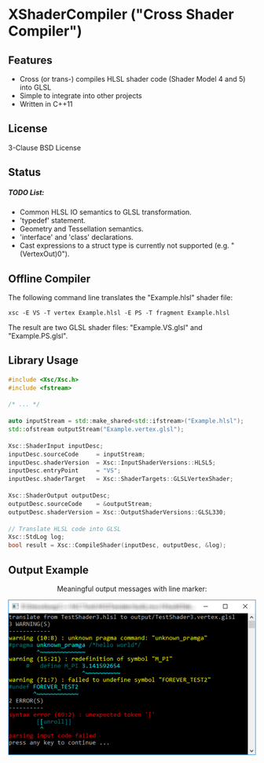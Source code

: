 # XShaderCompiler ("Cross Shader Compiler") #

Features
--------

* Cross (or trans-) compiles HLSL shader code (Shader Model 4 and 5) into GLSL
* Simple to integrate into other projects
* Written in C++11

License
-------

3-Clause BSD License

Status
------

##### TODO List: #####
* Common HLSL IO semantics to GLSL transformation.
* 'typedef' statement.
* Geometry and Tessellation semantics.
* 'interface' and 'class' declarations.
* Cast expressions to a struct type is currently not supported (e.g. "(VertexOut)0").

Offline Compiler
----------------

The following command line translates the "Example.hlsl" shader file:

```
xsc -E VS -T vertex Example.hlsl -E PS -T fragment Example.hlsl
```

The result are two GLSL shader files: "Example.VS.glsl" and "Example.PS.glsl".

Library Usage
-------------

```cpp
#include <Xsc/Xsc.h>
#include <fstream>

/* ... */

auto inputStream = std::make_shared<std::ifstream>("Example.hlsl");
std::ofstream outputStream("Example.vertex.glsl");

Xsc::ShaderInput inputDesc;
inputDesc.sourceCode     = inputStream;
inputDesc.shaderVersion  = Xsc::InputShaderVersions::HLSL5;
inputDesc.entryPoint     = "VS";
inputDesc.shaderTarget   = Xsc::ShaderTargets::GLSLVertexShader;

Xsc::ShaderOutput outputDesc;
outputDesc.sourceCode    = &outputStream;
outputDesc.shaderVersion = Xsc::OutputShaderVersions::GLSL330;

// Translate HLSL code into GLSL
Xsc::StdLog log;
bool result = Xsc::CompileShader(inputDesc, outputDesc, &log);
```

Output Example
--------------

<p align="center">Meaningful output messages with line marker:</p>
<p align="center"><img src="docu/screenshot_01.png" alt="docu/screenshot_01.png"/></p>
